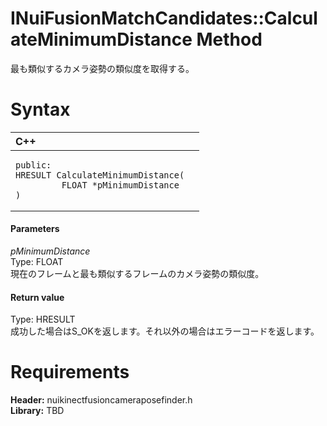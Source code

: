 INuiFusionMatchCandidates::CalculateMinimumDistance Method  
==========================================================  

最も類似するカメラ姿勢の類似度を取得する。 <span id="syntaxSection"></span>

Syntax  
======  

<table>
<colgroup>
<col width="100%" />
</colgroup>
<thead>
<tr class="header">
<th align="left">C++</th>
</tr>
</thead>
<tbody>
<tr class="odd">
<td align="left"><pre><code>public:  
HRESULT CalculateMinimumDistance(  
         FLOAT *pMinimumDistance  
)</code></pre></td>
</tr>
</tbody>
</table>

<span id="ID4EG"></span>
#### Parameters  

*pMinimumDistance*    
Type: FLOAT  
現在のフレームと最も類似するフレームのカメラ姿勢の類似度。  

<span id="ID4EP"></span>
#### Return value  

Type: HRESULT  
成功した場合はS\_OKを返します。それ以外の場合はエラーコードを返します。  

<span id="requirements"></span>

Requirements  
============  

**Header:** nuikinectfusioncameraposefinder.h  
**Library:** TBD  



<!--Please do not edit the data in the comment block below.-->
<!--
TOCTitle : CalculateMinimumDistance Method
RLTitle : INuiFusionMatchCandidates::CalculateMinimumDistance Method
KeywordK : CalculateMinimumDistance method
KeywordK : INuiFusionMatchCandidates::CalculateMinimumDistance method
KeywordF : INuiFusionMatchCandidates::CalculateMinimumDistance
KeywordF : CalculateMinimumDistance
KeywordF : Microsoft.Kinect.nuikinectfusioncameraposefinder.INuiFusionMatchCandidates.CalculateMinimumDistance(FLOAT)
KeywordA : M:Microsoft.Kinect.nuikinectfusioncameraposefinder.INuiFusionMatchCandidates.CalculateMinimumDistance(FLOAT)
AssetID : M:Microsoft.Kinect.nuikinectfusioncameraposefinder.INuiFusionMatchCandidates.CalculateMinimumDistance(FLOAT)
Locale : en-us
CommunityContent : 1
APIType : Managed
APILocation : 
APIName : Microsoft.Kinect.nuikinectfusioncameraposefinder.INuiFusionMatchCandidates::CalculateMinimumDistance
TargetOS : Windows
TopicType : kbSyntax
DevLang : C++
DocSet : K4Wv2
ProjType : K4Wv2Proj
Technology : Kinect for Windows
Product : Kinect for Windows SDK v2
productversion : 20
-->
